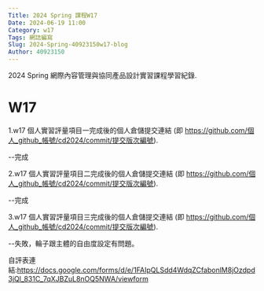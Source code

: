```yaml
---
Title: 2024 Spring 課程W17
Date: 2024-06-19 11:00
Category: w17
Tags: 網誌編寫
Slug: 2024-Spring-40923150w17-blog
Author: 40923150
---
```


2024 Spring 網際內容管理與協同產品設計實習課程學習紀錄.

<!-- PELICAN_END_SUMMARY -->

# W17

1.w17 個人實習評量項目一完成後的個人倉儲提交連結 (即 https://github.com/個人_github_帳號/cd2024/commit/提交版次編號).

--完成

2.w17 個人實習評量項目二完成後的個人倉儲提交連結 (即 https://github.com/個人_github_帳號/cd2024/commit/提交版次編號).

--完成

3.w17 個人實習評量項目三完成後的個人倉儲提交連結 (即 https://github.com/個人_github_帳號/cd2024/commit/提交版次編號).

--失敗，輪子跟主體的自由度設定有問題。

自評表連結:https://docs.google.com/forms/d/e/1FAIpQLSdd4WdqZCfabonlM8jOzdpd3jQl_831C_7qXJBZuL8nOQ5NWA/viewform



